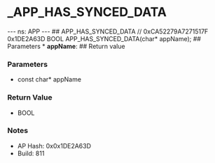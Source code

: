 # _APP_HAS_SYNCED_DATA

--- ns: APP --- ## APP_HAS_SYNCED_DATA  // 0xCA52279A7271517F 0x1DE2A63D BOOL APP_HAS_SYNCED_DATA(char* appName);   ## Parameters * **appName**:  ## Return value

### Parameters
* const char* appName

### Return Value
* BOOL

### Notes
* AP Hash: 0x0x1DE2A63D
* Build: 811

